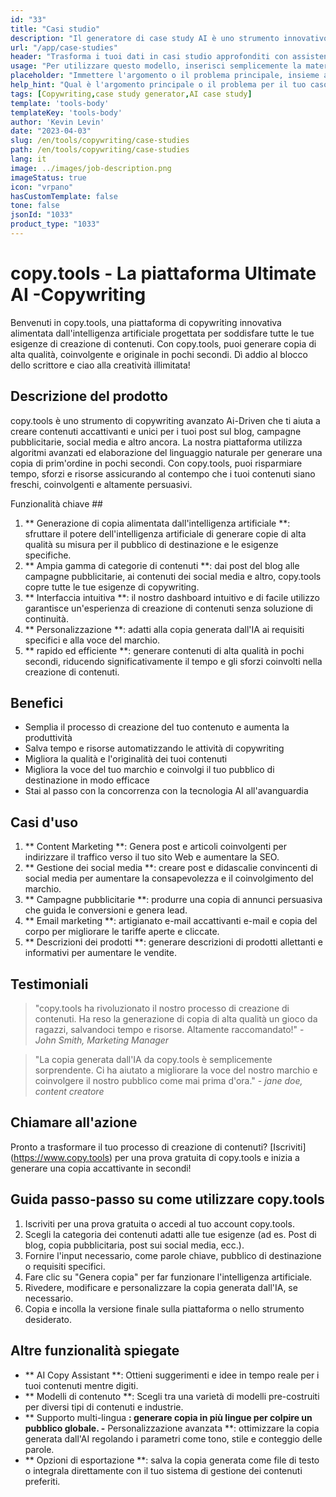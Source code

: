 ```yaml
---
id: "33"
title: "Casi studio"
description: "Il generatore di case study AI è uno strumento innovativo che utilizza l'intelligenza artificiale per creare casi studio convincenti.  Questo potente strumento ti aiuta a generare casi studio ben strutturati, coinvolgenti e informativi in ​​base ai dati forniti e ai punti chiave, risparmiando tempo e sforzi nel processo."
url: "/app/case-studies"
header: "Trasforma i tuoi dati in casi studio approfonditi con assistenza all'intelligenza artificiale."
usage: "Per utilizzare questo modello, inserisci semplicemente la materia principale del caso di studio, i punti chiave e tutti i dati o le statistiche pertinenti.  Questo strumento genererà un caso di studio ben strutturato, accattivante e informativo in base al tuo contributo."
placeholder: "Immettere l'argomento o il problema principale, insieme ai punti chiave e ai dati che si desidera includere nel caso di studio, ad esempio: \ n \ nmain Oggetto: Miglioramento della soddisfazione del cliente in un negozio al dettaglio \ n \ nkey punti: \ n \ n1.  Identificazione dei punti deboli del cliente \ N2.  Implementazione di soluzioni efficaci \ n3.  Valutazione dell'impatto delle modifiche \ n \ ndata: aumento della valutazione media della soddisfazione del cliente da 3,5 a 4,2 \ n \ nkeywords: vendita al dettaglio, soddisfazione del cliente, miglioramento"
help_hint: "Qual è l'argomento principale o il problema per il tuo caso di studio?  Fornisci punti chiave, dati o statistiche che desideri includere e creeremo un case study completo in base al tuo contributo."
tags: [Copywriting,case study generator,AI case study]
template: 'tools-body'
templateKey: 'tools-body'
author: 'Kevin Levin'
date: "2023-04-03"
slug: /en/tools/copywriting/case-studies
path: /en/tools/copywriting/case-studies
lang: it
image: ../images/job-description.png
imageStatus: true
icon: "vrpano"
hasCustomTemplate: false
tone: false
jsonId: "1033"
product_type: "1033"
---
```

# copy.tools - La piattaforma Ultimate AI -Copywriting

Benvenuti in copy.tools, una piattaforma di copywriting innovativa alimentata dall'intelligenza artificiale progettata per soddisfare tutte le tue esigenze di creazione di contenuti.  Con copy.tools, puoi generare copia di alta qualità, coinvolgente e originale in pochi secondi.  Dì addio al blocco dello scrittore e ciao alla creatività illimitata!

## Descrizione del prodotto

copy.tools è uno strumento di copywriting avanzato Ai-Driven che ti aiuta a creare contenuti accattivanti e unici per i tuoi post sul blog, campagne pubblicitarie, social media e altro ancora.  La nostra piattaforma utilizza algoritmi avanzati ed elaborazione del linguaggio naturale per generare una copia di prim'ordine in pochi secondi.  Con copy.tools, puoi risparmiare tempo, sforzi e risorse assicurando al contempo che i tuoi contenuti siano freschi, coinvolgenti e altamente persuasivi.

Funzionalità chiave ##

1. ** Generazione di copia alimentata dall'intelligenza artificiale **: sfruttare il potere dell'intelligenza artificiale di generare copie di alta qualità su misura per il pubblico di destinazione e le esigenze specifiche.
 2. ** Ampia gamma di categorie di contenuti **: dai post del blog alle campagne pubblicitarie, ai contenuti dei social media e altro, copy.tools copre tutte le tue esigenze di copywriting.
 3. ** Interfaccia intuitiva **: il nostro dashboard intuitivo e di facile utilizzo garantisce un'esperienza di creazione di contenuti senza soluzione di continuità.
 4. ** Personalizzazione **: adatti alla copia generata dall'IA ai requisiti specifici e alla voce del marchio.
 5. ** rapido ed efficiente **: generare contenuti di alta qualità in pochi secondi, riducendo significativamente il tempo e gli sforzi coinvolti nella creazione di contenuti.

## Benefici

- Semplia il processo di creazione del tuo contenuto e aumenta la produttività
 - Salva tempo e risorse automatizzando le attività di copywriting
 - Migliora la qualità e l'originalità dei tuoi contenuti
 - Migliora la voce del tuo marchio e coinvolgi il tuo pubblico di destinazione in modo efficace
 - Stai al passo con la concorrenza con la tecnologia AI all'avanguardia

## Casi d'uso

1. ** Content Marketing **: Genera post e articoli coinvolgenti per indirizzare il traffico verso il tuo sito Web e aumentare la SEO.
 2. ** Gestione dei social media **: creare post e didascalie convincenti di social media per aumentare la consapevolezza e il coinvolgimento del marchio.
 3. ** Campagne pubblicitarie **: produrre una copia di annunci persuasiva che guida le conversioni e genera lead.
 4. ** Email marketing **: artigianato e-mail accattivanti e-mail e copia del corpo per migliorare le tariffe aperte e cliccate.
 5. ** Descrizioni dei prodotti **: generare descrizioni di prodotti allettanti e informativi per aumentare le vendite.

## Testimoniali

> "copy.tools ha rivoluzionato il nostro processo di creazione di contenuti. Ha reso la generazione di copia di alta qualità un gioco da ragazzi, salvandoci tempo e risorse. Altamente raccomandato!"  - _John Smith, Marketing Manager_

> "La copia generata dall'IA da copy.tools è semplicemente sorprendente. Ci ha aiutato a migliorare la voce del nostro marchio e coinvolgere il nostro pubblico come mai prima d'ora."  - _jane doe, content creatore_

## Chiamare all'azione

Pronto a trasformare il tuo processo di creazione di contenuti?  [Iscriviti] (https://www.copy.tools) per una prova gratuita di copy.tools e inizia a generare una copia accattivante in secondi!

## Guida passo-passo su come utilizzare copy.tools

1. Iscriviti per una prova gratuita o accedi al tuo account copy.tools.
 2. Scegli la categoria dei contenuti adatti alle tue esigenze (ad es. Post di blog, copia pubblicitaria, post sui social media, ecc.).
 3. Fornire l'input necessario, come parole chiave, pubblico di destinazione o requisiti specifici.
 4. Fare clic su "Genera copia" per far funzionare l'intelligenza artificiale.
 5. Rivedere, modificare e personalizzare la copia generata dall'IA, se necessario.
 6. Copia e incolla la versione finale sulla piattaforma o nello strumento desiderato.

## Altre funzionalità spiegate

- ** AI Copy Assistant **: Ottieni suggerimenti e idee in tempo reale per i tuoi contenuti mentre digiti.
 - ** Modelli di contenuto **: Scegli tra una varietà di modelli pre-costruiti per diversi tipi di contenuti e industrie.
 - ** Supporto multi-lingua **: generare copia in più lingue per colpire un pubblico globale.
 -** Personalizzazione avanzata **: ottimizzare la copia generata dall'AI regolando i parametri come tono, stile e conteggio delle parole.
 - ** Opzioni di esportazione **: salva la copia generata come file di testo o integrala direttamente con il tuo sistema di gestione dei contenuti preferiti.
